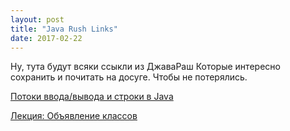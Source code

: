 ```yaml
---
layout: post
title: "Java Rush Links"
date: 2017-02-22
---
```



Ну, тута будут всяки ссыкли из ДжаваРаш
Которые интересно сохранить и почитать на досуге.
Чтобы не потерялись.

[Потоки ввода/вывода и строки в Java](http://info.javarush.ru/javarush_articles/2015/12/02/%D0%9F%D0%BE%D1%82%D0%BE%D0%BA%D0%B8-%D0%B2%D0%B2%D0%BE%D0%B4%D0%B0-%D0%B2%D1%8B%D0%B2%D0%BE%D0%B4%D0%B0-%D0%B8-%D1%81%D1%82%D1%80%D0%BE%D0%BA%D0%B8-%D0%B2-Java.html)

[Лекция: Объявление классов](http://old.intuit.ru/department/pl/javapl/6/)


